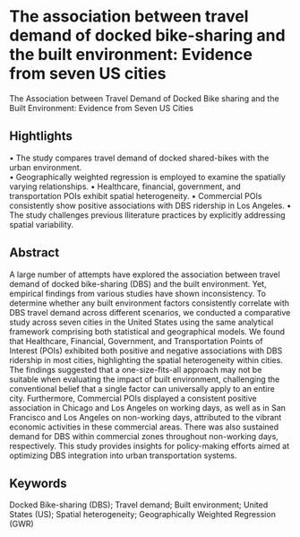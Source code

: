 # The association between travel demand of docked bike-sharing and the built environment: Evidence from seven US cities
The Association between Travel Demand of Docked Bike sharing and the Built Environment: Evidence from Seven US Cities

## Hightlights 
• The study compares travel demand of docked shared-bikes with the urban environment. <br /> 
• Geographically weighted regression is employed to examine the spatially varying relationships.
• Healthcare, financial, government, and transportation POIs exhibit spatial heterogeneity.
• Commercial POIs consistently show positive associations with DBS ridership in Los Angeles.
• The study challenges previous lliterature practices by explicitly addressing spatial variability.

## Abstract
A large number of attempts have explored the association between travel demand of docked bike-sharing (DBS) and the built environment. Yet, empirical findings from various studies have shown inconsistency. To determine whether any built environment factors consistently correlate with DBS travel demand across different scenarios, we conducted a comparative study across seven cities in the United States using the same analytical framework comprising both statistical and geographical models. We found that Healthcare, Financial, Government, and Transportation Points of Interest (POIs) exhibited both positive and negative associations with DBS ridership in most cities, highlighting the spatial heterogeneity within cities. The findings suggested that a one-size-fits-all approach may not be suitable when evaluating the impact of built environment, challenging the conventional belief that a single factor can universally apply to an entire city. Furthermore, Commercial POIs displayed a consistent positive association in Chicago and Los Angeles on working days, as well as in San Francisco and Los Angeles on non-working days, attributed to the vibrant economic activities in these commercial areas. There was also sustained demand for DBS within commercial zones throughout non-working days, respectively. This study provides insights for policy-making efforts aimed at optimizing DBS integration into urban transportation systems.

## Keywords
Docked Bike-sharing (DBS); Travel demand; Built environment; United States (US); Spatial heterogeneity; Geographically Weighted Regression (GWR)
